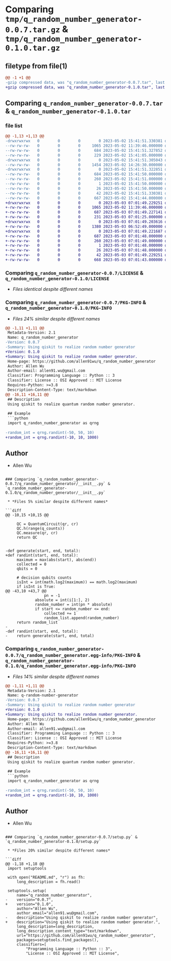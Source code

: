 # Comparing `tmp/q_random_number_generator-0.0.7.tar.gz` & `tmp/q_random_number_generator-0.1.0.tar.gz`

## filetype from file(1)

```diff
@@ -1 +1 @@
-gzip compressed data, was "q_random_number_generator-0.0.7.tar", last modified: Tue May  2 15:41:51 2023, max compression
+gzip compressed data, was "q_random_number_generator-0.1.0.tar", last modified: Wed May  3 07:01:49 2023, max compression
```

## Comparing `q_random_number_generator-0.0.7.tar` & `q_random_number_generator-0.1.0.tar`

### file list

```diff
@@ -1,13 +1,13 @@
-drwxrwxrwx   0        0        0        0 2023-05-02 15:41:51.330381 q_random_number_generator-0.0.7/
--rw-rw-rw-   0        0        0     1065 2023-05-02 11:39:46.000000 q_random_number_generator-0.0.7/LICENSE
--rw-rw-rw-   0        0        0      684 2023-05-02 15:41:51.327852 q_random_number_generator-0.0.7/PKG-INFO
--rw-rw-rw-   0        0        0      229 2023-05-02 15:41:05.000000 q_random_number_generator-0.0.7/README.md
-drwxrwxrwx   0        0        0        0 2023-05-02 15:41:51.305043 q_random_number_generator-0.0.7/q_random_number_generator/
--rw-rw-rw-   0        0        0     1454 2023-05-02 14:26:30.000000 q_random_number_generator-0.0.7/q_random_number_generator/__init__.py
-drwxrwxrwx   0        0        0        0 2023-05-02 15:41:51.322851 q_random_number_generator-0.0.7/q_random_number_generator.egg-info/
--rw-rw-rw-   0        0        0      684 2023-05-02 15:41:50.000000 q_random_number_generator-0.0.7/q_random_number_generator.egg-info/PKG-INFO
--rw-rw-rw-   0        0        0      260 2023-05-02 15:41:51.000000 q_random_number_generator-0.0.7/q_random_number_generator.egg-info/SOURCES.txt
--rw-rw-rw-   0        0        0        1 2023-05-02 15:41:50.000000 q_random_number_generator-0.0.7/q_random_number_generator.egg-info/dependency_links.txt
--rw-rw-rw-   0        0        0       26 2023-05-02 15:41:50.000000 q_random_number_generator-0.0.7/q_random_number_generator.egg-info/top_level.txt
--rw-rw-rw-   0        0        0       42 2023-05-02 15:41:51.330381 q_random_number_generator-0.0.7/setup.cfg
--rw-rw-rw-   0        0        0      667 2023-05-02 15:41:44.000000 q_random_number_generator-0.0.7/setup.py
+drwxrwxrwx   0        0        0        0 2023-05-03 07:01:49.229251 q_random_number_generator-0.1.0/
+-rw-rw-rw-   0        0        0     1065 2023-05-02 11:39:46.000000 q_random_number_generator-0.1.0/LICENSE
+-rw-rw-rw-   0        0        0      687 2023-05-03 07:01:49.227141 q_random_number_generator-0.1.0/PKG-INFO
+-rw-rw-rw-   0        0        0      231 2023-05-03 07:01:25.000000 q_random_number_generator-0.1.0/README.md
+drwxrwxrwx   0        0        0        0 2023-05-03 07:01:49.203616 q_random_number_generator-0.1.0/q_random_number_generator/
+-rw-rw-rw-   0        0        0     1380 2023-05-03 06:52:49.000000 q_random_number_generator-0.1.0/q_random_number_generator/__init__.py
+drwxrwxrwx   0        0        0        0 2023-05-03 07:01:49.221687 q_random_number_generator-0.1.0/q_random_number_generator.egg-info/
+-rw-rw-rw-   0        0        0      687 2023-05-03 07:01:48.000000 q_random_number_generator-0.1.0/q_random_number_generator.egg-info/PKG-INFO
+-rw-rw-rw-   0        0        0      260 2023-05-03 07:01:49.000000 q_random_number_generator-0.1.0/q_random_number_generator.egg-info/SOURCES.txt
+-rw-rw-rw-   0        0        0        1 2023-05-03 07:01:48.000000 q_random_number_generator-0.1.0/q_random_number_generator.egg-info/dependency_links.txt
+-rw-rw-rw-   0        0        0       26 2023-05-03 07:01:48.000000 q_random_number_generator-0.1.0/q_random_number_generator.egg-info/top_level.txt
+-rw-rw-rw-   0        0        0       42 2023-05-03 07:01:49.229251 q_random_number_generator-0.1.0/setup.cfg
+-rw-rw-rw-   0        0        0      668 2023-05-03 07:01:43.000000 q_random_number_generator-0.1.0/setup.py
```

### Comparing `q_random_number_generator-0.0.7/LICENSE` & `q_random_number_generator-0.1.0/LICENSE`

 * *Files identical despite different names*

### Comparing `q_random_number_generator-0.0.7/PKG-INFO` & `q_random_number_generator-0.1.0/PKG-INFO`

 * *Files 24% similar despite different names*

```diff
@@ -1,11 +1,11 @@
 Metadata-Version: 2.1
 Name: q_random_number_generator
-Version: 0.0.7
-Summary: Using qiskit to realize random number generator
+Version: 0.1.0
+Summary: Using qiskit to realize random number generator.
 Home-page: https://github.com/allen91wu/q_random_number_generator
 Author: Allen Wu
 Author-email: allen91.wu@gmail.com
 Classifier: Programming Language :: Python :: 3
 Classifier: License :: OSI Approved :: MIT License
 Requires-Python: >=3.8
 Description-Content-Type: text/markdown
@@ -16,11 +16,11 @@
 ## Description
 Using qiskit to realize quantum random number generator.
 
 ## Example
 ```python
 import q_randon_number_generator as qrng
 
-random_int = qrng.randint(-50, 50, 10)
+random_int = qrng.randint(-10, 10, 1000)
 ```
 ## Author
 - Allen Wu
```

### Comparing `q_random_number_generator-0.0.7/q_random_number_generator/__init__.py` & `q_random_number_generator-0.1.0/q_random_number_generator/__init__.py`

 * *Files 5% similar despite different names*

```diff
@@ -10,15 +10,15 @@
 
     QC = QuantumCircuit(qr, cr)
     QC.h(range(q_counts))
     QC.measure(qr, cr)
     return QC
 
 
-def generate(start, end, total):
+def randint(start, end, total):
     maximum = max(abs(start), abs(end))
     collected = 0
     qbits = 0
 
     # decision qubits counts
     isInt = int(math.log2(maximum)) == math.log2(maximum)
     if isInt is True:
@@ -43,10 +43,7 @@
                 pn = -1
             absolute = int(i[1:], 2)
             random_number = int(pn * absolute)
             if start <= random_number <= end:
                 collected += 1
                 random_list.append(random_number)
     return random_list
-
-def randint(start, end, total):
-    return generate(start, end, total)
```

### Comparing `q_random_number_generator-0.0.7/q_random_number_generator.egg-info/PKG-INFO` & `q_random_number_generator-0.1.0/q_random_number_generator.egg-info/PKG-INFO`

 * *Files 14% similar despite different names*

```diff
@@ -1,11 +1,11 @@
 Metadata-Version: 2.1
 Name: q-random-number-generator
-Version: 0.0.7
-Summary: Using qiskit to realize random number generator
+Version: 0.1.0
+Summary: Using qiskit to realize random number generator.
 Home-page: https://github.com/allen91wu/q_random_number_generator
 Author: Allen Wu
 Author-email: allen91.wu@gmail.com
 Classifier: Programming Language :: Python :: 3
 Classifier: License :: OSI Approved :: MIT License
 Requires-Python: >=3.8
 Description-Content-Type: text/markdown
@@ -16,11 +16,11 @@
 ## Description
 Using qiskit to realize quantum random number generator.
 
 ## Example
 ```python
 import q_randon_number_generator as qrng
 
-random_int = qrng.randint(-50, 50, 10)
+random_int = qrng.randint(-10, 10, 1000)
 ```
 ## Author
 - Allen Wu
```

### Comparing `q_random_number_generator-0.0.7/setup.py` & `q_random_number_generator-0.1.0/setup.py`

 * *Files 20% similar despite different names*

```diff
@@ -1,18 +1,18 @@
 import setuptools
 
 with open("README.md", "r") as fh:
     long_description = fh.read()
 
 setuptools.setup(
     name="q_random_number_generator",
-    version="0.0.7",
+    version="0.1.0",
     author="Allen Wu",
     author_email="allen91.wu@gmail.com",
-    description="Using qiskit to realize random number generator",
+    description="Using qiskit to realize random number generator.",
     long_description=long_description,
     long_description_content_type="text/markdown",
     url="https://github.com/allen91wu/q_random_number_generator",
     packages=setuptools.find_packages(),
     classifiers=[
         "Programming Language :: Python :: 3",
         "License :: OSI Approved :: MIT License",
```

